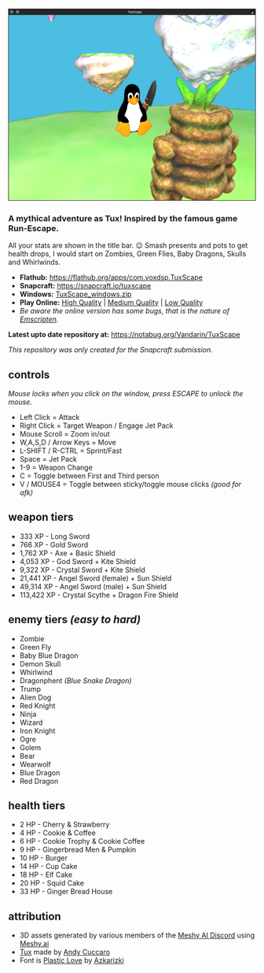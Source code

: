 [![Screenshot of the TuxScape game](https://raw.githubusercontent.com/mrbid/TuxScape/main/screenshot.png)](https://youtu.be/mYtyf9vRVz0)

### A mythical adventure as Tux! Inspired by the famous game Run-Escape.

All your stats are shown in the title bar. 😉 Smash presents and pots to get health drops, I would start on Zombies, Green Flies, Baby Dragons, Skulls and Whirlwinds.

* **Flathub:** https://flathub.org/apps/com.voxdsp.TuxScape
* **Snapcraft:** https://snapcraft.io/tuxscape
* **Windows:** [TuxScape_windows.zip](https://github.com/mrbid/TuxScape/releases/download/1.2.2/TuxScape_windows.zip)
* **Play Online:** [High Quality](https://mrbid.github.io/tuxscape) | [Medium Quality](https://mrbid.github.io/tuxscape/med) | [Low Quality](https://mrbid.github.io/tuxscape/low)
* *Be aware the online version has some bugs, that is the nature of [Emscripten](https://emscripten.org/).*

**Latest upto date repository at:** https://notabug.org/Vandarin/TuxScape

*This repository was only created for the Snapcraft submission.*

## controls
*Mouse locks when you click on the window, press ESCAPE to unlock the mouse.*

* Left Click = Attack
* Right Click = Target Weapon / Engage Jet Pack
* Mouse Scroll = Zoom in/out
* W,A,S,D / Arrow Keys = Move
* L-SHIFT / R-CTRL = Sprint/Fast
* Space = Jet Pack
* 1-9 = Weapon Change
* C = Toggle between First and Third person
* V / MOUSE4 = Toggle between sticky/toggle mouse clicks *(good for afk)*

## weapon tiers
* 333 XP - Long Sword
* 766 XP - Gold Sword
* 1,762 XP - Axe + Basic Shield
* 4,053 XP - God Sword + Kite Shield
* 9,322 XP - Crystal Sword + Kite Shield
* 21,441 XP - Angel Sword (female) + Sun Shield
* 49,314 XP - Angel Sword (male) + Sun Shield
* 113,422 XP - Crystal Scythe + Dragon Fire Shield

## enemy tiers *(easy to hard)*
* Zombie
* Green Fly
* Baby Blue Dragon
* Demon Skull
* Whirlwind
* Dragonphent *(Blue Snake Dragon)*
* Trump
* Alien Dog
* Red Knight
* Ninja
* Wizard
* Iron Knight
* Ogre
* Golem
* Bear
* Wearwolf
* Blue Dragon
* Red Dragon

## health tiers
* 2 HP - Cherry & Strawberry
* 4 HP - Cookie & Coffee
* 6 HP - Cookie Trophy & Cookie Coffee
* 9 HP - Gingerbread Men & Pumpkin
* 10 HP - Burger
* 14 HP - Cup Cake
* 18 HP - Elf Cake
* 20 HP - Squid Cake
* 33 HP - Ginger Bread House

## attribution
* 3D assets generated by various members of the [Meshy AI Discord](https://discord.gg/invite/meshy-1080050109062058044) using [Meshy.ai](https://meshy.ai)
* [Tux](https://sketchfab.com/3d-models/tux-157de95fa4014050a969a8361a83d366) made by [Andy Cuccaro](https://andycuccaro.gumroad.com/)
* Font is [Plastic Love](https://www.fontspace.com/plastic-love-font-f49676) by [Azkarizki](https://www.fontspace.com/azkarizki)
